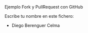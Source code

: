 Ejemplo Fork y PullRequest con GitHub

Escribe tu nombre en este fichero:

















- Diego Berenguer Celma

